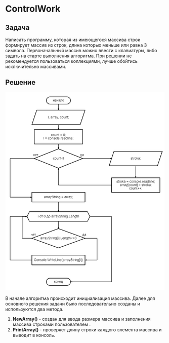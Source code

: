 # ControlWork

## Задача ##

Написать программу, которая из имеющегося массива строк формирует массив из строк, длина которых меньше или равна 3 символа. Первоначальный массив можно ввести с клавиатуры, либо задать на старте выполнения алгоритма. При решении не рекомендуется пользоваться коллекциями, лучше обойтись исключительно массивами.

## Решение ##

 
![Блок-схема алгоритма](.gitignore\diagram.png)

 В начале алгоритма происходит инициализация массива. Далее для основного решения задачи было последовательно созданы и используются два метода.  

1. **NewArray()** - создан для ввода размера массива и заполнения массива строками пользователем .
2. **PrintArray()** - проверяет длину строки каждого элемента массива и выводит в консоль.

